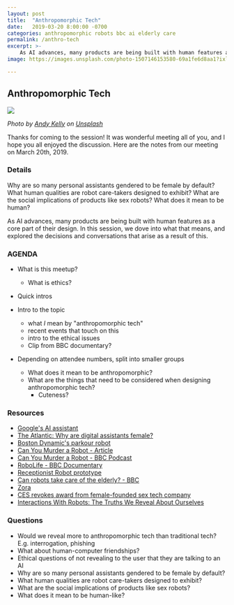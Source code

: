 ```yaml
---
layout: post
title:  "Anthropomorphic Tech"
date:   2019-03-20 8:00:00 -0700
categories: anthropomorphic robots bbc ai elderly care
permalink: /anthro-tech
excerpt: >-
    As AI advances, many products are being built with human features as a core part of their design. In this session, we dove into what that means, and explored the decisions and conversations that arise as a result of this.
image: https://images.unsplash.com/photo-1507146153580-69a1fe6d8aa1?ixlib=rb-1.2.1&ixid=eyJhcHBfaWQiOjEyMDd9&auto=format&fit=crop&w=1500&q=80)

---
```


## Anthropomorphic Tech

![](https://images.unsplash.com/photo-1507146153580-69a1fe6d8aa1?ixlib=rb-1.2.1&ixid=eyJhcHBfaWQiOjEyMDd9&auto=format&fit=crop&w=1500&q=80)


_Photo by [Andy Kelly](https://unsplash.com/photos/0E_vhMVqL9g?utm_source=unsplash&utm_medium=referral&utm_content=creditCopyText) on [Unsplash](https://unsplash.com/search/photos/robot?utm_source=unsplash&utm_medium=referral&utm_content=creditCopyText)_

Thanks for coming to the session! It was wonderful meeting all of you, and I hope you all enjoyed the discussion. Here are the notes from our meeting on March 20th, 2019.

### Details

Why are so many personal assistants gendered to be female by default?
What human qualities are robot care-takers designed to exhibit?
What are the social implications of products like sex robots?
What does it mean to be human?

As AI advances, many products are being built with human features as a core part of their design. In this session, we dove into what that means, and explored the decisions and conversations that arise as a result of this.

### AGENDA

- What is this meetup?
  - What is ethics?
- Quick intros
- Intro to the topic
  - what *I* mean by "anthropomorphic tech"
  - recent events that touch on this
  - intro to the ethical issues
  - Clip from BBC documentary?

- Depending on attendee numbers, split into smaller groups
  - What does it mean to be anthropomorphic?
  - What are the things that need to be considered when designing anthropomorphic tech?
    - Cuteness?

### Resources

- [Google's AI assistant](https://www.youtube.com/watch?v=JvbHu_bVa_g)
- [The Atlantic: Why are digital assistants female?](https://www.theatlantic.com/technology/archive/2016/03/why-do-so-many-digital-assistants-have-feminine-names/475884/)
- [Boston Dynamic's parkour robot](https://www.youtube.com/watch?v=LikxFZZO2sk)
- [Can You Murder a Robot - Article](https://www.bbc.com/news/technology-47090174)
- [Can You Murder a Robot - BBC Podcast](https://www.bbc.co.uk/programmes/p073p3gb)
- [RoboLife - BBC Documentary](https://www.bbc.co.uk/programmes/w3csz36y)
- [Receptionist Robot prototype](https://www.youtube.com/watch?v=oRlwvLubFxg)
- [Can robots take care of the elderly? - BBC](https://www.youtube.com/watch?v=XuwP5iOB-gs)
- [Zora](https://www.nytimes.com/interactive/2018/11/23/technology/robot-nurse-zora.html)
- [CES revokes award from female-founded sex tech company](https://techcrunch.com/2019/01/08/ces-revokes-award-from-female-founded-sex-tech-company/)
- [Interactions With Robots: The Truths We Reveal About Ourselves](https://www.annualreviews.org/doi/full/10.1146/annurev-psych-010416-043958)

### Questions

- Would we reveal more to anthropomorphic tech than traditional tech? E.g. interrogation, phishing
- What about human-computer friendships?
- Ethical questions of not revealing to the user that they are talking to an AI
- Why are so many personal assistants gendered to be female by default?
- What human qualities are robot care-takers designed to exhibit?
- What are the social implications of products like sex robots?
- What does it mean to be human-like?
